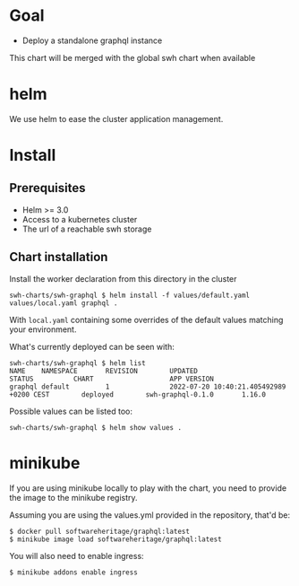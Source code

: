 # Goal

- Deploy a standalone graphql instance

This chart will be merged with the global swh chart when available

# helm

We use helm to ease the cluster application management.

# Install

## Prerequisites
- Helm >= 3.0
- Access to a kubernetes cluster
- The url of a reachable swh storage

## Chart installation

Install the worker declaration from this directory in the cluster
```
swh-charts/swh-graphql $ helm install -f values/default.yaml values/local.yaml graphql .
```

With `local.yaml` containing some overrides of the default values matching your
environment.

What's currently deployed can be seen with:

```
swh-charts/swh-graphql $ helm list
NAME    NAMESPACE       REVISION        UPDATED                                         STATUS          CHART                   APP VERSION
graphql default         1               2022-07-20 10:40:21.405492989 +0200 CEST        deployed        swh-graphql-0.1.0       1.16.0

```

Possible values can be listed too:
```
swh-charts/swh-graphql $ helm show values .
```

# minikube

If you are using minikube locally to play with the chart, you need to provide the image
to the minikube registry.

Assuming you are using the values.yml provided in the repository, that'd be:
```
$ docker pull softwareheritage/graphql:latest
$ minikube image load softwareheritage/graphql:latest
```

You will also need to enable ingress:
```
$ minikube addons enable ingress
```
